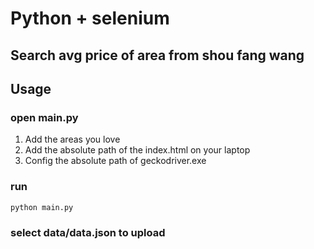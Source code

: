 # Python + selenium 

## Search avg price of area from shou fang wang

## Usage

### open main.py

1. Add the areas you love
2. Add the absolute path of the index.html on your laptop
3. Config the absolute path of geckodriver.exe

### run

```python
python main.py
```

### select data/data.json to upload